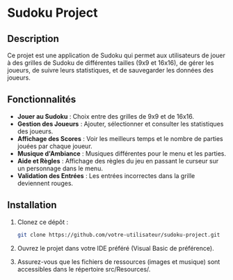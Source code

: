 # Sudoku Project

## Description
Ce projet est une application de Sudoku qui permet aux utilisateurs de jouer à des grilles de Sudoku de différentes tailles (9x9 et 16x16), de gérer les joueurs, de suivre leurs statistiques, et de sauvegarder les données des joueurs.

## Fonctionnalités
- **Jouer au Sudoku** : Choix entre des grilles de 9x9 et de 16x16.
- **Gestion des Joueurs** : Ajouter, sélectionner et consulter les statistiques des joueurs.
- **Affichage des Scores** : Voir les meilleurs temps et le nombre de parties jouées par chaque joueur.
- **Musique d'Ambiance** : Musiques différentes pour le menu et les parties.
- **Aide et Règles** : Affichage des règles du jeu en passant le curseur sur un personnage dans le menu.
- **Validation des Entrées** : Les entrées incorrectes dans la grille deviennent rouges.

## Installation
1. Clonez ce dépôt :
   ```sh
   git clone https://github.com/votre-utilisateur/sudoku-project.git

2. Ouvrez le projet dans votre IDE préféré (Visual Basic de préférence).

3. Assurez-vous que les fichiers de ressources (images et musique) sont accessibles dans le répertoire src/Resources/.
